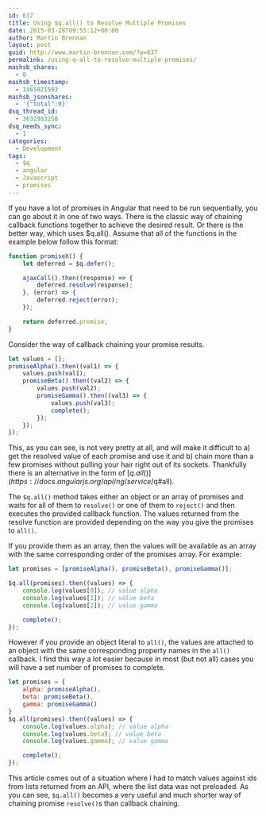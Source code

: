 ```yaml
---
id: 637
title: Using $q.all() to Resolve Multiple Promises
date: 2015-03-28T09:55:12+00:00
author: Martin Brennan
layout: post
guid: http://www.martin-brennan.com/?p=637
permalink: /using-q-all-to-resolve-multiple-promises/
mashsb_shares:
  - 0
mashsb_timestamp:
  - 1465021503
mashsb_jsonshares:
  - '{"total":0}'
dsq_thread_id:
  - 3632983258
dsq_needs_sync:
  - 1
categories:
  - Development
tags:
  - $q
  - angular
  - Javascript
  - promises
---
```

If you have a lot of promises in Angular that need to be run sequentially, you can go about it in one of two ways. There is the classic way of chaining callback functions together to achieve the desired result. Or there is the better way, which uses $q.all(). <!--more--> Assume that all of the functions in the example below follow this format:

```javascript
function promiseX() {
    let deferred = $q.defer();

    ajaxCall().then((response) => {
        deferred.resolve(response);
    }, (error) => {
        deferred.reject(error);
    });

    return deferred.promise;
}
```

Consider the way of callback chaining your promise results.

```javascript
let values = [];
promiseAlpha().then((val1) => {
    values.push(val1);
    promiseBeta().then((val2) => {
        values.push(val2);
        promiseGamma().then((val3) => {
            values.push(val3);
            complete();
        });
    });
});
```

This, as you can see, is not very pretty at all, and will make it difficult to a) get the resolved value of each promise and use it and b) chain more than a few promises without pulling your hair right out of its sockets. Thankfully there is an alternative in the form of [$q.all()](https://docs.angularjs.org/api/ng/service/$q#all).

The `$q.all()` method takes either an object or an array of promises and waits for all of them to `resolve()` or one of them to `reject()` and then executes the provided callback function. The values returned from the resolve function are provided depending on the way you give the promises to `all()`.

If you provide them as an array, then the values will be available as an array with the same corresponding order of the promises array. For example:

```javascript
let promises = [promiseAlpha(), promiseBeta(), promiseGamma()];

$q.all(promises).then((values) => {
    console.log(values[0]); // value alpha
    console.log(values[1]); // value beta
    console.log(values[2]); // value gamma

    complete();
});
```

However if you provide an object literal to `all()`, the values are attached to an object with the same corresponding property names in the `all()` callback. I find this way a lot easier because in most (but not all) cases you will have a set number of promises to complete.

```javascript
let promises = {
    alpha: promiseAlpha(),
    beta: promiseBeta(),
    gamma: promiseGamma()
}
$q.all(promises).then((values) => {
    console.log(values.alpha); // value alpha
    console.log(values.beta); // value beta
    console.log(values.gamma); // value gamma

    complete();
});
```

This article comes out of a situation where I had to match values against ids from lists returned from an API, where the list data was not preloaded. As you can see, `$q.all()` becomes a very useful and much shorter way of chaining promise `resolve()`s than callback chaining.
